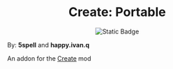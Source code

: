 <h1 align="center" >Create: Portable</h1>
<p align="center">
  <a><img alt="Static Badge" src="https://img.shields.io/badge/license-MIT-maroon"></a>
</p>

By: **5spell** and **happy.ivan.q**

An addon for the [Create](https://github.com/Creators-of-Create/Create) mod
